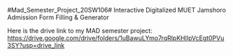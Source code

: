 #Mad_Semester_Project_20SW106#
Interactive Digitalized MUET Jamshoro Admission Form Filling & Generator

Here is the drive link to my MAD semester project: https://drive.google.com/drive/folders/1uBawuLYmo7rqRlpKHlIpVcEgt0PVu3SY?usp=drive_link
